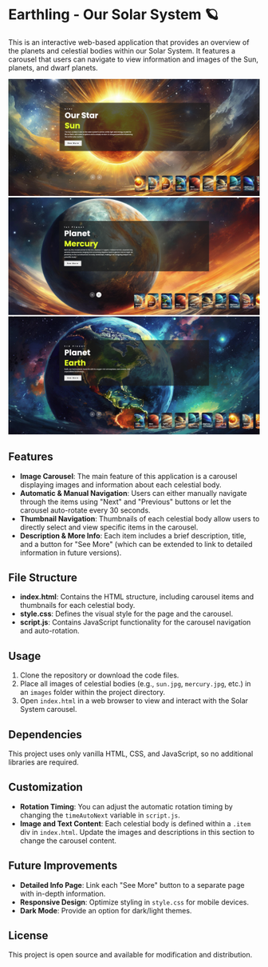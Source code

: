 # Earthling - Our Solar System 🪐

This is an interactive web-based application that provides an overview of the planets and celestial bodies within our Solar System. It features a carousel that users can navigate to view information and images of the Sun, planets, and dwarf planets.

![Screenshot_1](/doc/screen.png)
![Screenshot_2](/doc/screen_0.png)
![Screenshot_3](/doc/screen_1.png)

## Features

- **Image Carousel**: The main feature of this application is a carousel displaying images and information about each celestial body.
- **Automatic & Manual Navigation**: Users can either manually navigate through the items using "Next" and "Previous" buttons or let the carousel auto-rotate every 30 seconds.
- **Thumbnail Navigation**: Thumbnails of each celestial body allow users to directly select and view specific items in the carousel.
- **Description & More Info**: Each item includes a brief description, title, and a button for "See More" (which can be extended to link to detailed information in future versions).

## File Structure

- **index.html**: Contains the HTML structure, including carousel items and thumbnails for each celestial body.
- **style.css**: Defines the visual style for the page and the carousel.
- **script.js**: Contains JavaScript functionality for the carousel navigation and auto-rotation.

## Usage

1. Clone the repository or download the code files.
2. Place all images of celestial bodies (e.g., `sun.jpg`, `mercury.jpg`, etc.) in an `images` folder within the project directory.
3. Open `index.html` in a web browser to view and interact with the Solar System carousel.

## Dependencies

This project uses only vanilla HTML, CSS, and JavaScript, so no additional libraries are required.

## Customization

- **Rotation Timing**: You can adjust the automatic rotation timing by changing the `timeAutoNext` variable in `script.js`.
- **Image and Text Content**: Each celestial body is defined within a `.item` div in `index.html`. Update the images and descriptions in this section to change the carousel content.

## Future Improvements

- **Detailed Info Page**: Link each "See More" button to a separate page with in-depth information.
- **Responsive Design**: Optimize styling in `style.css` for mobile devices.
- **Dark Mode**: Provide an option for dark/light themes.

## License

This project is open source and available for modification and distribution.
